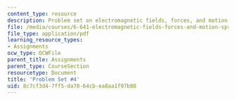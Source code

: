 ```yaml
---
content_type: resource
description: Problem set on electromagnetic fields, forces, and motion.
file: /media/courses/6-641-electromagnetic-fields-forces-and-motion-spring-2009/8c7cf3d47ff5da7064cbea8aa1f97b88_MIT6_641s09_pset04.pdf
file_type: application/pdf
learning_resource_types:
- Assignments
ocw_type: OCWFile
parent_title: Assignments
parent_type: CourseSection
resourcetype: Document
title: 'Problem Set #4'
uid: 8c7cf3d4-7ff5-da70-64cb-ea8aa1f97b88
---
```

